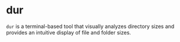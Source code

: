 # dur
`dur` is a terminal-based tool that visually analyzes directory sizes and provides an intuitive display of file and folder sizes.
